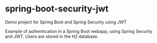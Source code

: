 # spring-boot-security-jwt
Demo project for Spring Boot and Spring Security using JWT

Example of authentication in a Spring Boot webapp, using Spring Security and JWT. Users are stored in the H2 database.
